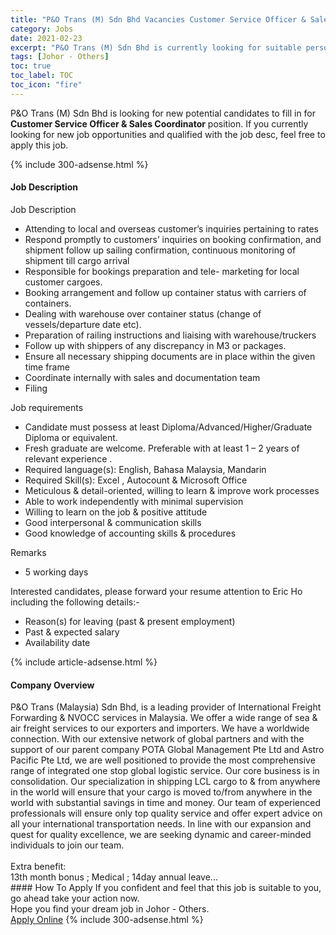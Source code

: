 ```yaml
---
title: "P&O Trans (M) Sdn Bhd Vacancies Customer Service Officer & Sales Coordinator" 
category: Jobs 
date: 2021-02-23 
excerpt: "P&O Trans (M) Sdn Bhd is currently looking for suitable person to fill in the Customer Service Officer & Sales Coordinator which based in Johor - Others" 
tags: [Johor - Others] 
toc: true 
toc_label: TOC 
toc_icon: "fire" 
--- 
```


<p>P&O Trans (M) Sdn Bhd is looking for new potential candidates to fill in for <b>Customer Service Officer & Sales Coordinator</b> position. If you currently looking for new job opportunities and qualified with the job desc, feel free to apply this job.
</p>{% include 300-adsense.html %} 
<div><div><h4>Job Description</h4></div><div><div><span><div><p>Job Description</p><ul><li>Attending to local and overseas customer&#8217;s inquiries pertaining to rates</li><li>Respond promptly to customers&#8217; inquiries on booking confirmation, and shipment follow up sailing confirmation, continuous monitoring of shipment till cargo arrival</li><li>Responsible for bookings preparation and tele- marketing for local customer cargoes.</li><li>Booking arrangement and follow up container status with carriers of containers.</li><li>Dealing with warehouse over container status (change of vessels/departure date etc).</li><li>Preparation of railing instructions and liaising with warehouse/truckers</li><li>Follow up with shippers of any discrepancy in M3 or packages.</li><li>Ensure all necessary shipping documents are in place within the given time frame</li><li>Coordinate internally with sales and documentation team</li><li>Filing</li></ul><p>Job requirements</p><ul><li>Candidate must possess at least Diploma/Advanced/Higher/Graduate Diploma or equivalent.</li><li>Fresh graduate are welcome. Preferable with at least 1 &#8211; 2 years of relevant experience .</li><li>Required language(s):&#160;English, Bahasa Malaysia, Mandarin</li><li>Required Skill(s): Excel , Autocount &amp; Microsoft Office</li><li>Meticulous &amp; detail-oriented, willing to learn &amp; improve work processes</li><li>Able to work independently with minimal supervision</li><li>Willing to learn on the job &amp; positive attitude</li><li>Good interpersonal &amp; communication skills</li><li>Good knowledge of accounting skills &amp; procedures</li></ul><p>Remarks</p><ul><li>5 working days</li></ul><p>Interested candidates, please forward your resume attention to Eric Ho including the following details:-</p><ul><li>Reason(s) for leaving (past &amp; present employment)</li><li>Past &amp; expected salary</li><li>Availability date</li></ul></div></span></div></div></div> 
{% include article-adsense.html %} 
<div><div><h4>Company Overview</h4></div><div><div><span><div><div>P&amp;O Trans (Malaysia) Sdn Bhd, is a leading provider of International Freight Forwarding &amp; NVOCC services in Malaysia. We offer a wide range of sea &amp; air freight services to our exporters and importers. We have a worldwide connection. With our extensive network of global partners and with the support of our parent company POTA Global Management Pte Ltd and Astro Pacific Pte Ltd, we are well positioned to provide the most comprehensive range of integrated one stop global logistic service. Our core business is in consolidation. Our specialization in shipping LCL cargo to &amp; from anywhere in the world will ensure that your cargo is moved to/from anywhere in the world with substantial savings in time and money. Our team of experienced professionals will ensure only top quality service and offer expert advice on all your international transportation needs. In line with our expansion and quest for quality excellence, we are seeking dynamic and career-minded individuals to join our team.<br>
<br>
Extra benefit:<br>
13th month bonus ; Medical ; 14day annual leave...</div></div></span></div></div></div> 
#### How To Apply 
If you confident and feel that this job is suitable to you, go ahead take your action now. <br/> 
Hope you find your dream job in Johor - Others. <br/> 
<a href="https://www.jobstreet.com.my/en/job/customer-service-officer-sales-coordinator-4487523?jobId=jobstreet-my-job-4487523&" class="btn btn--info" target="_blank" rel="nofollow noopenner">Apply Online</a> 
{% include 300-adsense.html %} 